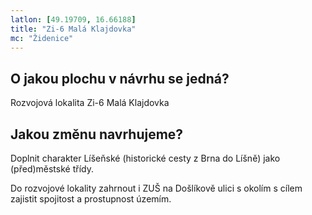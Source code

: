 ```yaml
---
latlon: [49.19709, 16.66188]
title: "Zi-6 Malá Klajdovka"
mc: "Židenice"
---
```


## O jakou plochu v návrhu se jedná?

Rozvojová lokalita Zi-6 Malá Klajdovka

## Jakou změnu navrhujeme?

Doplnit charakter Líšeňské (historické cesty z Brna do Líšně) jako (před)městské třídy.

Do rozvojové lokality zahrnout i ZUŠ na Došlíkově ulici s okolím s cílem zajistit spojitost a prostupnost územím.
